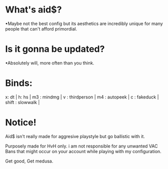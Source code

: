 # What's aid$? 
•Maybe not the best config but its aesthetics are incredibly unique for many people that can't afford primordial.

# Is it gonna be updated?

•Absolutely will, more often than you think.

# Binds: 
x: dt |
h: hs |
m3 : mindmg |
v : thirdperson |
m4 : autopeek |
c : fakeduck |
shift : slowwalk |
# Notice!

Aid$ isn't really made for aggresive playstyle but go ballistic with it.

Purposely made for HvH only. i am not responsible for any unwanted VAC Bans that might occur on your account while playing with my configuration. 

Get good, Get medusa.
